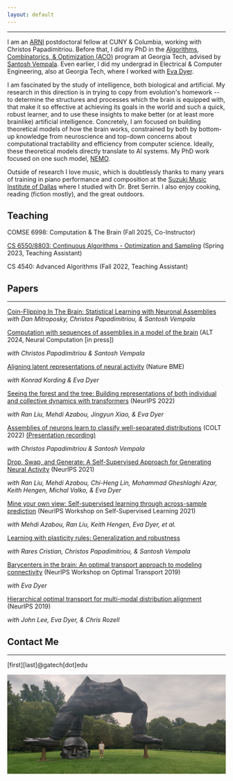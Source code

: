 ```yaml
---
layout: default
---
```


* * *


I am an [ARNI](https://arni-institute.org/) postdoctoral fellow at CUNY & Columbia, working with Christos Papadimitriou. Before that, I did my PhD in the [Algorithms, Combinatorics, & Optimization (ACO)](https://aco.gatech.edu/) program at Georgia Tech, advised by [Santosh Vempala](https://faculty.cc.gatech.edu/~vempala/). Even earlier, I did my undergrad in Electrical & Computer Engineering, also at Georgia Tech, where I worked with [Eva Dyer](https://nerdslab.github.io/people.html).

I am fascinated by the study of intelligence, both biological and artificial. My research in this direction is in trying to copy from evolution's homework -- to determine the structures and processes which the brain is equipped with, that make it so effective at achieving its goals in the world and such a quick, robust learner, and to use these insights to make better (or at least more brainlike) artificial intelligence. Concretely, I am focused on building theoretical models of how the brain works, constrained by both by bottom-up knowledge from neuroscience and top-down concerns about computational tractability and efficiency from computer science. Ideally, these theoretical models directly translate to AI systems. My PhD work focused on one such model, [NEMO](https://dabagia.org/nemo/).

Outside of research I love music, which is doubtlessly thanks to many years of training in piano performance and composition at the [Suzuki Music Institute of Dallas](https://www.suzukimusicdallas.org/) where I studied with Dr. Bret Serrin. I also enjoy cooking, reading (fiction mostly), and the great outdoors.

## Teaching
COMSE 6998: Computation & The Brain (Fall 2025, Co-Instructor)

[CS 6550/8803: Continuous Algorithms - Optimization and Sampling](https://santoshv.github.io/2023CS6550/contalgos.html) (Spring 2023, Teaching Assistant)

CS 4540: Advanced Algorithms (Fall 2022, Teaching Assistant)

## Papers

* * *
[Coin-Flipping In The Brain: Statistical Learning with Neuronal Assemblies](https://arxiv.org/abs/2406.07715)
_with Dan Mitroposky, Christos Papadimitriou, & Santosh Vempala_

[Computation with sequences of assemblies in a model of the brain](https://arxiv.org/abs/2306.03812) (ALT 2024, Neural Computation [in press])

_with Christos Papadimitriou & Santosh Vempala_

[Aligning latent representations of neural activity](https://www.nature.com/articles/s41551-022-00962-7) (Nature BME)

_with Konrad Kording & Eva Dyer_

[Seeing the forest and the tree: Building representations of both individual and collective dynamics with transformers](https://proceedings.neurips.cc/paper_files/paper/2022/hash/1022661f3f43406065641f16ce25eafa-Abstract-Conference.html) (NeurIPS 2022)

_with Ran Liu, Mehdi Azabou, Jingyun Xiao, & Eva Dyer_

[Assemblies of neurons learn to classify well-separated distributions](https://proceedings.mlr.press/v178/dabagia22a.html) (COLT 2022)
[(Presentation recording)](https://slideslive.com/38985672)

_with Christos Papadimitriou & Santosh Vempala_

[Drop, Swap, and Generate: A Self-Supervised Approach for Generating Neural Activity](https://proceedings.neurips.cc/paper/2021/file/58182b82110146887c02dbd78719e3d5-Paper.pdf) (NeurIPS 2021)

_with Ran Liu, Mehdi Azabou, Chi-Heng Lin, Mohammad Gheshlaghi Azar, Keith Hengen, Michal Valko, & Eva Dyer_

[Mine your own view: Self-supervised learning through across-sample prediction](https://arxiv.org/pdf/2102.10106.pdf) (NeurIPS Workshop on Self-Supervised Learning 2021)

_with Mehdi Azabou, Ran Liu, Keith Hengen, Eva Dyer, et al._


[Learning with plasticity rules: Generalization and robustness](https://openreview.net/pdf?id=XEyElxd9zji)

_with Rares Cristian, Christos Papadimitriou, & Santosh Vempala_

[Barycenters in the brain: An optimal transport approach to modeling connectivity](https://raw.githubusercontent.com/mdabagia/mdabagia.github.io/master/OTML__Learning_shape_primitives_for_whole_brain_projectomes.pdf) (NeurIPS Workshop on Optimal Transport 2019)

_with Eva Dyer_

[Hierarchical optimal transport for multi-modal distribution alignment](http://papers.nips.cc/paper/9501-hierarchical-optimal-transport-for-multimodal-distribution-alignment) (NeurIPS 2019)

_with John Lee, Eva Dyer, & Chris Rozell_

## Contact Me

* * *

[first][last]@gatech[dot]edu

![Three-Legged Buddha](https://raw.githubusercontent.com/mdabagia/mdabagia.github.io/master/IMG_20230810_120939.jpg)
